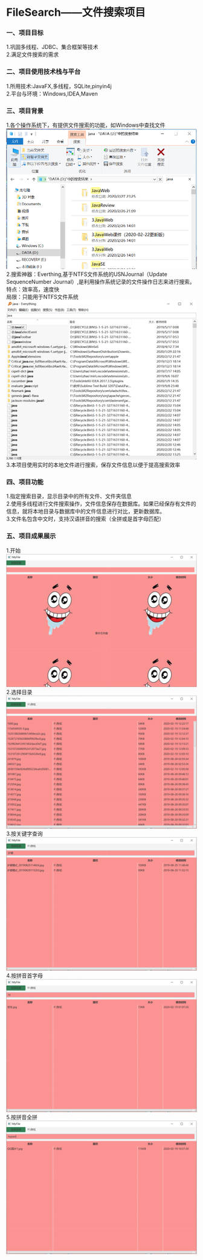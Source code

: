 # FileSearch——文件搜索项目
### 一、项目目标
1.巩固多线程、JDBC、集合框架等技术  
2.满足文件搜索的需求
### 二、项目使用技术栈与平台
1.所用技术:JavaFX,多线程，SQLite,pinyin4j  
2.平台与环境：Windows,IDEA,Maven
### 三、项目背景
1.各个操作系统下，有提供文件搜索的功能，如Windows中查找文件  
![Windows](https://github.com/Mbabysbreath/FileSearch/blob/master/Windows.png)
2.搜索神器：Everthing,基于NTFS文件系统的USNJournal（Update SequenceNumber Journal）,是利用操作系统记录的文件操作日志来进行搜索。  
 特点：效率高，速度快  
 局限：只能用于NTFS文件系统
 ![Everthing](https://github.com/Mbabysbreath/FileSearch/blob/master/Everything.png)
3.本项目使用实时的本地文件进行搜索，保存文件信息以便于提高搜索效率  
### 四、项目功能
1.指定搜索目录，显示目录中的所有文件、文件夹信息  
2.使用多线程进行文件搜索操作，文件信息保存在数据库。如果已经保存有文件的信息，就将本地目录与数据库中的文件信息进行对比，更新数据库。  
3.文件名包含中文时，支持汉语拼音的搜索（全拼或是首字母匹配）  
### 五、项目成果展示
1.开始
![Start](https://github.com/Mbabysbreath/FileSearch/blob/master/startP.png)
2.选择目录
![选择目录](https://github.com/Mbabysbreath/FileSearch/blob/master/selectP.png)
3.按关键字查询
![关键字](https://github.com/Mbabysbreath/FileSearch/blob/master/searchF.png)
4.按拼音首字母
![拼音首字母](https://github.com/Mbabysbreath/FileSearch/blob/master/searchH.png)
5.按拼音全拼
![拼音全拼](https://github.com/Mbabysbreath/FileSearch/blob/master/searchFP.png)

